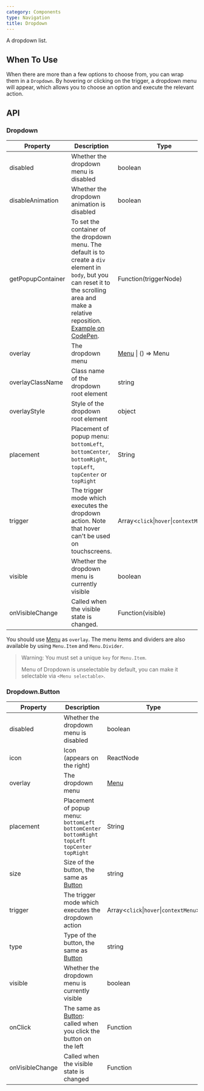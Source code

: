 ```yaml
---
category: Components
type: Navigation
title: Dropdown
---
```


A dropdown list.

## When To Use

When there are more than a few options to choose from, you can wrap them in a `Dropdown`. By hovering or clicking on the trigger, a dropdown menu will appear, which allows you to choose an option and execute the relevant action.

## API

### Dropdown

| Property | Description | Type | Default | Version |
| --- | --- | --- | --- | --- |
| disabled | Whether the dropdown menu is disabled | boolean | - |  |
| disableAnimation | Whether the dropdown animation is disabled | boolean | false |  |
| getPopupContainer | To set the container of the dropdown menu. The default is to create a `div` element in `body`, but you can reset it to the scrolling area and make a relative reposition. [Example on CodePen](https://codepen.io/afc163/pen/zEjNOy?editors=0010). | Function(triggerNode) | `() => document.body` |  |
| overlay | The dropdown menu | [Menu](/components/menu) \| () => Menu | - |  |
| overlayClassName | Class name of the dropdown root element | string | - | 3.11.0 |
| overlayStyle | Style of the dropdown root element | object | - | 3.11.0 |
| placement | Placement of popup menu: `bottomLeft`, `bottomCenter`, `bottomRight`, `topLeft`, `topCenter` or `topRight` | String | `bottomLeft` |  |
| trigger | The trigger mode which executes the dropdown action. Note that hover can't be used on touchscreens. | Array&lt;`click`\|`hover`\|`contextMenu`> | `['hover']` |  |
| visible | Whether the dropdown menu is currently visible | boolean | - |  |
| onVisibleChange | Called when the visible state is changed. | Function(visible) | - |  |

You should use [Menu](/components/menu/) as `overlay`. The menu items and dividers are also available by using `Menu.Item` and `Menu.Divider`.

> Warning: You must set a unique `key` for `Menu.Item`.
>
> Menu of Dropdown is unselectable by default, you can make it selectable via `<Menu selectable>`.

### Dropdown.Button

| Property | Description | Type | Default | Version |
| --- | --- | --- | --- | --- |
| disabled | Whether the dropdown menu is disabled | boolean | - |  |
| icon | Icon (appears on the right) | ReactNode | - | 3.17.0 |
| overlay | The dropdown menu | [Menu](/components/menu) | - |  |
| placement | Placement of popup menu: `bottomLeft` `bottomCenter` `bottomRight` `topLeft` `topCenter` `topRight` | String | `bottomLeft` |  |
| size | Size of the button, the same as [Button](/components/button) | string | `default` |  |
| trigger | The trigger mode which executes the dropdown action | Array&lt;`click`\|`hover`\|`contextMenu`> | `['hover']` |  |
| type | Type of the button, the same as [Button](/components/button) | string | `default` |  |
| visible | Whether the dropdown menu is currently visible | boolean | - |  |
| onClick | The same as [Button](/components/button): called when you click the button on the left | Function | - |  |
| onVisibleChange | Called when the visible state is changed | Function | - |  |
